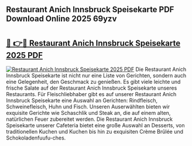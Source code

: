 ## Restaurant Anich Innsbruck Speisekarte PDF Download Online 2025 69yzv

# <h2><a href="http://gc72fy2.nevu.top/?p=Restaurant+Anich+Innsbruck+Speisekarte">🔗 👉🔴 Restaurant Anich Innsbruck Speisekarte 2025 PDF</a></h2>

[![Restaurant Anich Innsbruck Speisekarte 2025 PDF](https://i.imgur.com/dBaPXMq.png)](http://gc72fy2.nevu.top/?p=Restaurant+Anich+Innsbruck+Speisekarte)
Die Restaurant Anich Innsbruck Speisekarte ist nicht nur eine Liste von Gerichten, sondern auch eine Gelegenheit, den Geschmack zu genießen. Es gibt viele leichte und frische Salate auf der Restaurant Anich Innsbruck Speisekarte unseres Restaurants. Für Fleischliebhaber gibt es auf unserer Restaurant Anich Innsbruck Speisekarte eine Auswahl an Gerichten: Rindfleisch, Schweinefleisch, Huhn und Fisch. Unseren Auserwählten bieten wir exquisite Gerichte wie Schaschlik und Steak an, die auf einem alten, natürlichen Feuer zubereitet werden. Die Restaurant Anich Innsbruck Speisekarte unserer Cafeteria bietet eine große Auswahl an Desserts, von traditionellen Kuchen und Kuchen bis hin zu exquisiten Crème Brûlée und Schokoladenfuufu-ches.
